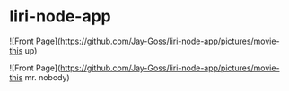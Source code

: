 # liri-node-app
![Front Page](https://github.com/Jay-Goss/liri-node-app/pictures/movie-this up)

![Front Page](https://github.com/Jay-Goss/liri-node-app/pictures/movie-this mr. nobody)
